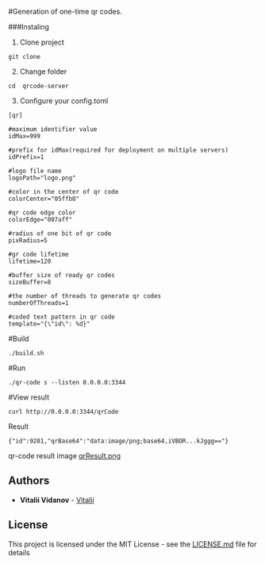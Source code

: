 #Generation of one-time qr codes.

###Instaling

1) Clone project
```
git clone
```
2) Change folder
```
cd  qrcode-server
```
3) Configure your config.toml
```
[qr]

#maximum identifier value
idMax=999

#prefix for idMax(required for deployment on multiple servers)
idPrefix=1

#logo file name
logoPath="logo.png"

#color in the center of qr code
colorCenter="05ffb8"

#qr code edge color
colorEdge="007aff"

#radius of one bit of qr code
pixRadius=5

#gr code lifetime
lifetime=120

#buffer size of ready qr codes
sizeBuffer=8

#the number of threads to generate qr codes
numberOfThreads=1

#coded text pattern in qr code
template="{\"id\": %d}"
```

#Build
```
./build.sh
```

#Run
```
./qr-code s --listen 0.0.0.0:3344
```

#View result
```
curl http://0.0.0.0:3344/qrCode
```
Result
```
{"id":9281,"qrBase64":"data:image/png;base64,iVBOR...kJggg=="}
```
qr-code result image [qrResult.png](qrResult.png)

## Authors

* **Vitalii Vidanov** - [Vitalii](https://github.com/tesla-v7)

## License

This project is licensed under the MIT License - see the [LICENSE.md](LICENSE.md) file for details